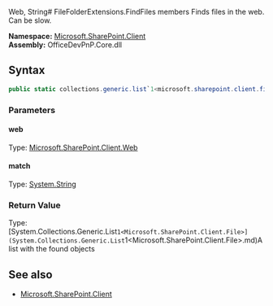 Web, String# FileFolderExtensions.FindFiles members
Finds files in the web. Can be slow.  

**Namespace:** [Microsoft.SharePoint.Client](Microsoft.SharePoint.Client.md)  
**Assembly:** OfficeDevPnP.Core.dll  
## Syntax
```C#
public static collections.generic.list`1<microsoft.sharepoint.client.file> FindFiles(Web, String)
```
### Parameters
#### web
Type: [Microsoft.SharePoint.Client.Web](Microsoft.SharePoint.Client.Web.md) 
#### 
#### match
Type: [System.String](System.String.md) 
#### 
### Return Value
Type: [System.Collections.Generic.List`1<Microsoft.SharePoint.Client.File>](System.Collections.Generic.List`1<Microsoft.SharePoint.Client.File>.md)A list with the found  objects
## See also
- [Microsoft.SharePoint.Client](Microsoft.SharePoint.Client.md)
